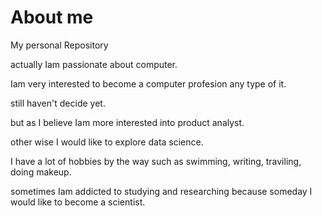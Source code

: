 # About me
My personal Repository




actually Iam passionate about computer.

Iam very interested to become a computer profesion any type of it.

still haven't decide yet.

but as I believe Iam more interested into product analyst.

other wise I would like to explore data science.

I have a lot of hobbies by the way such as swimming, writing, traviling, doing makeup.

sometimes Iam addicted to studying and researching because someday I would like to become a scientist.
